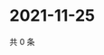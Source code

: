 # 2021-11-25

共 0 条

<!-- BEGIN WEIBO -->
<!-- 最后更新时间 Thu Nov 25 2021 08:13:50 GMT+0800 (China Standard Time) -->

<!-- END WEIBO -->

